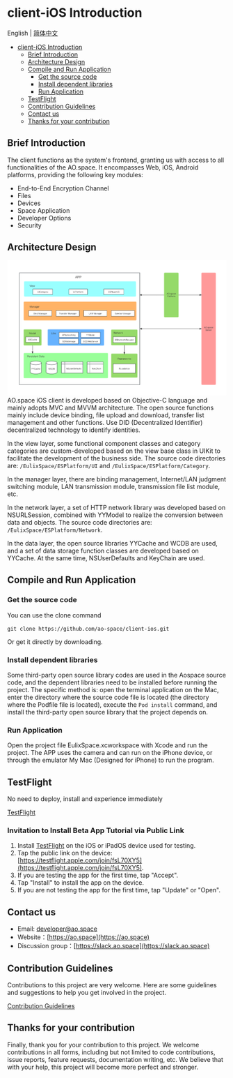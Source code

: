 # client-iOS Introduction

English | [简体中文](./README_cn.md)

- [client-iOS Introduction](#client-ios-introduction)
  - [Brief Introduction](#brief-introduction)
  - [Architecture Design](#architecture-design)
  - [Compile and Run Application](#compile-and-run-application)
    - [Get the source code](#get-the-source-code)
    - [Install dependent libraries](#install-dependent-libraries)
    - [Run Application](#run-application)
  - [TestFlight](#testflight)
  - [Contribution Guidelines](#contribution-guidelines)
  - [Contact us](#contact-us)
  - [Thanks for your contribution](#thanks-for-your-contribution)

## Brief Introduction  

The client functions as the system's frontend, granting us with access to all functionalities of the AO.space. It encompasses Web, iOS, Android platforms, providing the following key modules:

- End-to-End Encryption Channel
- Files
- Devices
- Space Application
- Developer Options
- Security

## Architecture Design  

![architecture](./docs/architecture.png)  
AO.space iOS client is developed based on Objective-C language and mainly adopts MVC and MVVM architecture. The open source functions mainly include device binding, file upload and download, transfer list management and other functions. Use DID (Decentralized Identifier) decentralized technology to identify identities.

In the view layer, some functional component classes and category categories are custom-developed based on the view base class in UIKit to facilitate the development of the business side. The source code directories are: `/EulixSpace/ESPlatform/UI` and `/EulixSpace/ESPlatform/Category`.

In the manager layer, there are binding management, Internet/LAN judgment switching module, LAN transmission module, transmission file list module, etc.

In the network layer, a set of HTTP network library was developed based on NSURLSession, combined with YYModel to realize the conversion between data and objects. The source code directories are: `/EulixSpace/ESPlatform/Network`.

In the data layer, the open source libraries YYCache and WCDB are used, and a set of data storage function classes are developed based on YYCache. At the same time, NSUserDefaults and KeyChain are used.

## Compile and Run Application  

### Get the source code

You can use the clone command

  ```
  git clone https://github.com/ao-space/client-ios.git
  ```

  Or get it directly by downloading.

### Install dependent libraries

Some third-party open source library codes are used in the Aospace source code, and the dependent libraries need to be installed before running the project. The specific method is: open the terminal application on the Mac, enter the directory where the source code file is located (the directory where the Podfile file is located), execute the `Pod install` command, and install the third-party open source library that the project depends on.

### Run Application

Open the project file EulixSpace.xcworkspace with Xcode and run the project. The APP uses the camera and can run on the iPhone device, or through the emulator My Mac (Designed for iPhone) to run the program.

## TestFlight

No need to deploy, install and experience immediately

[TestFlight](https://testflight.apple.com/join/fsL70XY5)

### Invitation to Install Beta App Tutorial via Public Link

1. Install [TestFlight](https://apps.apple.com/us/app/testflight/id899247664) on the iOS or iPadOS device used for testing.
2. Tap the public link on the device: [https://testflight.apple.com/join/fsL70XY5](https://testflight.apple.com/join/fsL70XY5).
3. If you are testing the app for the first time, tap "Accept".
4. Tap "Install" to install the app on the device.
5. If you are not testing the app for the first time, tap "Update" or "Open".

## Contact us

- Email: <developer@ao.space>
- Website：[https://ao.space](https://ao.space)
- Discussion group：[https://slack.ao.space](https://slack.ao.space)

## Contribution Guidelines

Contributions to this project are very welcome. Here are some guidelines and suggestions to help you get involved in the project.

[Contribution Guidelines](https://github.com/ao-space/ao.space/blob/dev/docs/en/contribution-guidelines.md)

## Thanks for your contribution

Finally, thank you for your contribution to this project. We welcome contributions in all forms, including but not limited to code contributions, issue reports, feature requests, documentation writing, etc. We believe that with your help, this project will become more perfect and stronger.
